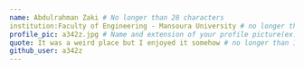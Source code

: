 ```yaml
---
name: Abdulrahman Zaki # No longer than 28 characters
institution:Faculty of Engineering - Mansoura University # no longer than 58 characters
profile_pic: a342z.jpg # Name and extension of your profile picture(ex. mona.png) The picture must be squared and 544px on width and height.
quote: It was a weird place but I enjoyed it somehow # no longer than 100 characters, avoid using quotes(") to guarantee the format remains the same.
github_user: a342z
---
```

